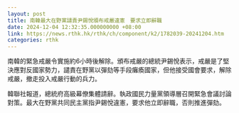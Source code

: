 ```yaml
---
layout: post
title: 南韓最大在野黨譴責尹錫悅頒布戒嚴違憲　要求立即辭職
date: 2024-12-04 12:32:35.000000000 +08:00
link: https://news.rthk.hk/rthk/ch/component/k2/1782039-20241204.htm
categories: rthk
---
```


南韓的緊急戒嚴令實施約6小時後解除。頒布戒嚴的總統尹錫悅表示，戒嚴是了堅決應對反國家勢力，譴責在野黨以彈劾等手段癱瘓國家，但他接受國會要求，解除戒嚴，撤走投入戒嚴行動的兵力。

韓聯社報道，總統府高級幕僚集體請辭。執政國民力量黨領導層召開緊急會議討論對策。最大在野黨共同民主黨指尹錫悅違憲，要求他立即辭職，否則推進彈劾。
